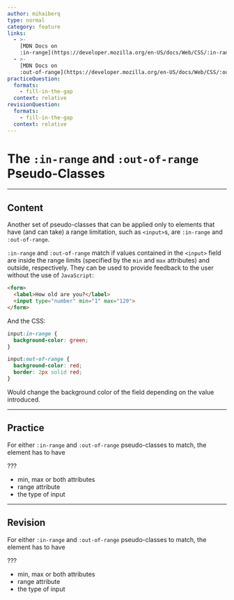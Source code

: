 ```yaml
---
author: mihaiberq
type: normal
category: feature
links:
  - >-
    [MDN Docs on
    :in-range](https://developer.mozilla.org/en-US/docs/Web/CSS/:in-range){documentation}
  - >-
    [MDN Docs on
    :out-of-range](https://developer.mozilla.org/en-US/docs/Web/CSS/:out-of-range){documentation}
practiceQuestion:
  formats:
    - fill-in-the-gap
  context: relative
revisionQuestion:
  formats:
    - fill-in-the-gap
  context: relative
---
```


# The `:in-range` and `:out-of-range` Pseudo-Classes


---

## Content

Another set of pseudo-classes that can be applied only to elements that have (and can take) a range limitation, such as `<input>`s, are `:in-range` and `:out-of-range`.

`:in-range` and `:out-of-range` match if values contained in the `<input>` field are inside the range limits (specified by the `min` and `max` attributes) and outside, respectively. They can be used to provide feedback to the user without the use of `JavaScript`:

```html
<form>
  <label>How old are you?</label>
  <input type="number" min="1" max="120">
</form>
```

And the CSS:

```css
input:in-range {
  background-color: green;
}

input:out-of-range {
  background-color: red;
  border: 2px solid red;
}
```

Would change the background color of the field depending on the value introduced.


---

## Practice

For either `:in-range` and `:out-of-range` pseudo-classes to match, the element has to have

???

- min, max or both attributes
- range attribute
- the type of input


---

## Revision

For either `:in-range` and `:out-of-range` pseudo-classes to match, the element has to have

???

- min, max or both attributes
- range attribute
- the type of input

